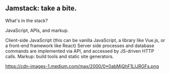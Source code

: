 ## Jamstack: take a bite.

What's in the stack? 

JavaScript, APIs, and markup.

Client-side JavaScript (this can be vanilla JavaScript, a library like Vue.js, or a front-end framework like React)
Server side processes and database commands are implemented via API, and accessed by JS-driven HTTP calls. 
Markup: build tools and static site generators.

https://cdn-images-1.medium.com/max/2000/0*0abMjQhF1LIJRGFs.png

